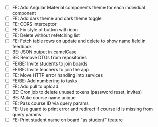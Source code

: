 - [ ] FE: Add Angular Material components theme for each individual component
- [ ] FE: Add dark theme and dark theme toggle
- [ ] FE: CORS interceptor
- [ ] FE: Fix style of button with icon
- [ ] FE: Delete without refetching list
- [ ] FE: Fetch table rows on update and delete to show name field in feedback
- [ ] BE: JSON output in camelCase
- [ ] BE: Remove DTOs from repositories
- [ ] FE/BE: Invite students to join boards
- [ ] FE/BE: Invite teachers to join the app
- [ ] FE: Move HTTP error handling into services
- [ ] FE/BE: Add numbering to tasks
- [ ] FE: Add pull to upload
- [ ] BE: Cron job to delete unused tokens (password reset, invites)
- [ ] BE: Make course name unique
- [ ] FE: Pass course ID via query params
- [ ] FE: Use guard to print error and redirect if course id is missing from query params
- [ ] FE: Print student name on board "as student" feature
